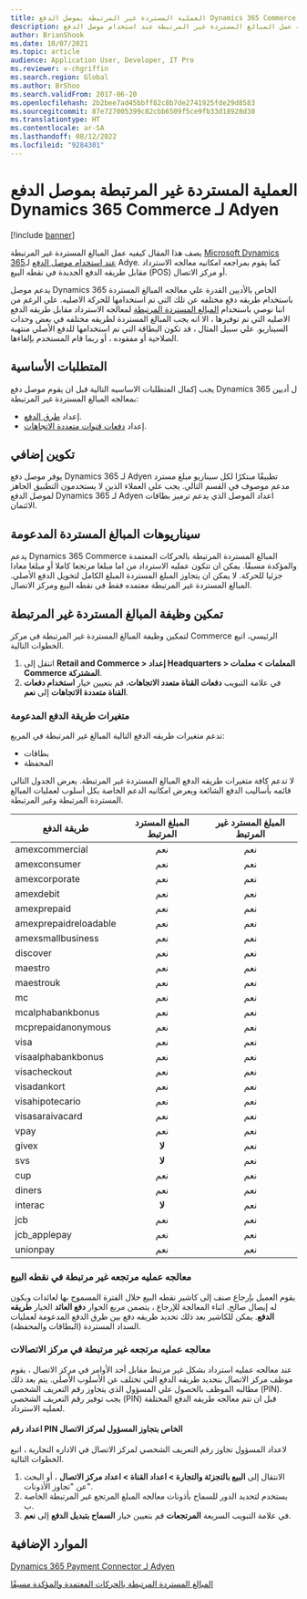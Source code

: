 ```yaml
---
title: العملية المستردة غير المرتبطة بموصل الدفع Dynamics 365 Commerce لـ Adyen
description: يصف هذا المقال كيفيه عمل المبالغ المستردة غير المرتبطة عند استخدام موصل الدفع Microsoft Dynamics 365 لـ Adyen.
author: BrianShook
ms.date: 10/07/2021
ms.topic: article
audience: Application User, Developer, IT Pro
ms.reviewer: v-chgriffin
ms.search.region: Global
ms.author: BrShoo
ms.search.validFrom: 2017-06-20
ms.openlocfilehash: 2b2bee7ad45bbff82c8b7de2741925fde29d8583
ms.sourcegitcommit: 87e727005399c82cbb6509f5ce9fb33d18928d30
ms.translationtype: HT
ms.contentlocale: ar-SA
ms.lasthandoff: 08/12/2022
ms.locfileid: "9284301"
---
```

# <a name="process-unlinked-refunds-with-the-dynamics-365-commerce-payment-connector-for-adyen"></a>العملية المستردة غير المرتبطة بموصل الدفع Dynamics 365 Commerce لـ Adyen

[!include [banner](../includes/banner.md)]

يصف هذا المقال كيفيه عمل المبالغ المستردة غير المرتبطة [Microsoft Dynamics 365عند استخدام موصل الدفع](adyen-connector.md) لـ Adye. كما يقوم بمراجعه امكانيه معالجه الاسترداد مقابل طريقه الدفع الجديدة في نقطه البيع (POS) أو مركز الاتصال.

يدعم موصل Dynamics 365 الخاص بالأديين القدرة علي معالجه المبالغ المستردة باستخدام طريقه دفع مختلفه عن تلك التي تم استخدامها للحركة الاصليه. علي الرغم من اننا نوصي باستخدام [المبالغ المستردة المرتبطة](linked-refunds.md) لمعالجه الاسترداد مقابل طريقه الدفع الاصليه التي تم توفيرها ، الا انه يجب المبالغ المستردة لطريقه مختلفه في بعض وحدات السيناريو. علي سبيل المثال ، قد تكون البطاقة التي تم استخدامها للدفع الأصلي منتهية الصلاحية أو مفقوده ، أو ربما قام المستخدم بإلغاءها.

## <a name="prerequisites"></a>المتطلبات الأساسية

يجب إكمال المتطلبات الاساسيه التالية قبل ان يقوم موصل دفع Dynamics 365 ل أديين بمعالجه المبالغ المستردة غير المرتبطة:

- إعداد [طرق الدفع](../payment-methods.md).
- إعداد [دفعات قنوات متعددة الاتجاهات](../omni-channel-payments.md).

## <a name="additional-configuration"></a>تكوين إضافي

يوفر موصل دفع Dynamics 365 لـ Adyen‬ تطبيقًا مبتكرًا لكل سيناريو مبلغ مسترد مدعم موصوف في القسم التالي. يجب علي العملاء الذين لا يستخدمون التطبيق الجاهز لموصل الدفع Dynamics 365 لـ Adyen اعداد الموصل الذي يدعم ترميز بطاقات الائتمان.

## <a name="supported-refund-scenarios"></a>سيناريوهات المبالغ المستردة المدعومة

يدعم Dynamics 365 Commerce المبالغ المستردة المرتبطة بالحركات المعتمدة والمؤكدة مسبقًا. يمكن ان تتكون عمليه الاسترداد من اما مبلغا مرتجعا كاملا أو مبلغا معادا جزئيا للحركة. لا يمكن ان يتجاوز المبلغ المستردة المبلغ الكامل لتخويل الدفع الأصلي. المبالغ المستردة غير المرتبطة معتمده فقط في نقطه البيع ومركز الاتصال.

## <a name="enable-unlinked-refunds-functionality"></a>تمكين وظيفة المبالغ المستردة غير المرتبطة

لتمكين وظيفة المبالغ المستردة غير المرتبطة في مركز Commerce الرئيسي، اتبع الخطوات التالية.

1. انتقل إلى **Retail and Commerce \> إعداد Headquarters \> المعلمات \> معلمات Commerce المشتركة**.
1. في علامة التبويب **دفعات القناة متعدد الاتجاهات**، قم بتعيين خيار **استخدام دفعات القناة متعددة الاتجاهات** إلى **نعم**.

### <a name="supported-payment-method-variants"></a>متغيرات طريقة الدفع المدعومة

تدعم متغيرات طريقه الدفع التالية المبالغ غير المرتبطة في المربع:

- بطاقات
- المحفظة

لا تدعم كافة متغيرات طريقه الدفع المبالغ المستردة غير المرتبطة. يعرض الجدول التالي قائمه بأساليب الدفع الشائعة ويعرض امكانيه الدعم الخاصة بكل أسلوب لعمليات المبالغ المستردة المرتبطة وغير المرتبطة.

| طريقة الدفع        | المبلغ المسترد المرتبط | المبلغ المسترد غير المرتبط |
|-----------------------|:-------------:|:---------------:|
| amexcommercial        | ‏‏نعم           | ‏‏نعم             |
| amexconsumer          | ‏‏نعم           | ‏‏نعم             |
| amexcorporate         | ‏‏نعم           | ‏‏نعم             |
| amexdebit             | ‏‏نعم           | ‏‏نعم             |
| amexprepaid           | ‏‏نعم           | ‏‏نعم             |
| amexprepaidreloadable | ‏‏نعم           | ‏‏نعم             |
| amexsmallbusiness     | ‏‏نعم           | ‏‏نعم             |
| discover              | ‏‏نعم           | ‏‏نعم             |
| maestro               | ‏‏نعم           | ‏‏نعم             |
| maestrouk             | ‏‏نعم           | ‏‏نعم             |
| mc                    | ‏‏نعم           | ‏‏نعم             |
| mcalphabankbonus      | ‏‏نعم           | ‏‏نعم             |
| mcprepaidanonymous    | ‏‏نعم           | ‏‏نعم             |
| visa                  | ‏‏نعم           | ‏‏نعم             |
| visaalphabankbonus    | ‏‏نعم           | ‏‏نعم             |
| visacheckout          | ‏‏نعم           | ‏‏نعم             |
| visadankort           | ‏‏نعم           | ‏‏نعم             |
| visahipotecario       | ‏‏نعم           | ‏‏نعم             |
| visasaraivacard       | ‏‏نعم           | ‏‏نعم             |
| vpay                  | ‏‏نعم           | ‏‏نعم             |
| givex                 | **لا**        | ‏‏نعم             |
| svs                   | **لا**        | ‏‏نعم             |
| cup                   | ‏‏نعم           | ‏‏نعم             |
| diners                | ‏‏نعم           | ‏‏نعم             |
| interac               | **لا**        | ‏‏نعم             |
| jcb                   | ‏‏نعم           | ‏‏نعم             |
| jcb_applepay          | ‏‏نعم           | ‏‏نعم             |
| unionpay              | ‏‏نعم           | ‏‏نعم             |

### <a name="process-an-unlinked-refund-in-pos"></a>معالجه عمليه مرتجعه غير مرتبطة في نقطه البيع

يقوم العميل بإرجاع صنف إلى كاشير نقطه البيع خلال الفترة المسموح بها لعائدات ويكون له إيصال صالح. اثناء المعالجة للإرجاع ، يتضمن مربع الحوار **دفع العائد** الخيار **طريقه الدفع**. يمكن للكاشير بعد ذلك تحديد طريقه دفع بين طرق الدفع المدعومة لعمليات السداد المستردة (البطاقات والمحفظة).

### <a name="process-an-unlinked-refund-in-call-center"></a>معالجه عمليه مرتجعه غير مرتبطة في مركز الاتصالات

عند معالجه عمليه استرداد بشكل غير مرتبط مقابل أحد الأوامر في مركز الاتصال ، يقوم موظف مركز الاتصال بتحديد طريقه الدفع التي تختلف عن الأسلوب الأصلي. يتم بعد ذلك مطالبه الموظف بالحصول علي المسؤول الذي يتجاوز رقم التعريف الشخصي (PIN). يجب توفير رقم التعريف الشخصي (PIN) قبل ان تتم معالجه طريقه الدفع المختلفة لعمليه الاسترداد.

#### <a name="set-up-an-administrator-override-pin-for-call-center"></a>اعداد رقم PIN الخاص بتجاوز المسؤول لمركز الاتصال

لاعداد المسؤول تجاوز رقم التعريف الشخصي لمركز الاتصال في الاداره التجارية ، اتبع الخطوات التالية.

1. الانتقال إلى **البيع بالتجزئة والتجارة \> اعداد القناة \> اعداد مركز الاتصال** ، أو البحث عن "تجاوز الأذونات".
1. يستخدم لتحديد الدور للسماح بأذونات معالجه المبلغ المرتجع غير المرتبطة الخاصة ب.
1. في علامة التبويب السريعة **المرتجعات** قم بتعيين خيار **السماح بتبديل الدفع** إلى **نعم**.

## <a name="additional-resources"></a>الموارد الإضافية

[Dynamics 365 Payment Connector لـ Adyen](adyen-connector.md)

[المبالغ المستردة المرتبطة بالحركات المعتمدة والمؤكدة مسبقًا](linked-refunds.md)
